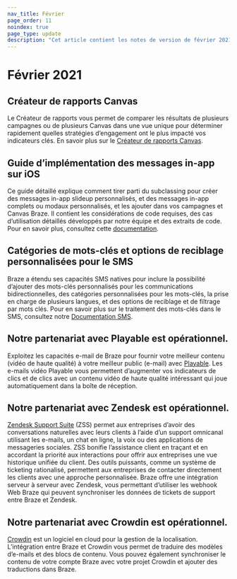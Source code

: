 ```yaml
---
nav_title: Février
page_order: 11
noindex: true
page_type: update
description: "Cet article contient les notes de version de février 2021."
---
```

# Février 2021

## Créateur de rapports Canvas

Le Créateur de rapports vous permet de comparer les résultats de plusieurs campagnes ou de plusieurs Canvas dans une vue unique pour déterminer rapidement quelles stratégies d’engagement ont le plus impacté vos indicateurs clés. En savoir plus sur le [Créateur de rapports Canvas]({{site.baseurl}}/user_guide/data_and_analytics/your_reports/report_builder/).

## Guide d’implémentation des messages in-app sur iOS

Ce guide détaillé explique comment tirer parti du subclassing pour créer des messages in-app slideup personnalisés, et des messages in-app complets ou modaux personnalisés, et les ajouter dans vos campagnes et Canvas Braze. Il contient les considérations de code requises, des cas d’utilisation détaillés développés par notre équipe et des extraits de code. Pour en savoir plus, consultez cette [documentation]({{site.baseurl}}/developer_guide/platform_integration_guides/ios/in-app_messaging/implementation_guide/). 

## Catégories de mots-clés et options de reciblage personnalisées pour le SMS

Braze a étendu ses capacités SMS natives pour inclure la possibilité d’ajouter des mots-clés personnalisés pour les communications bidirectionnelles, des catégories personnalisées pour les mots-clés, la prise en charge de plusieurs langues, et des options de reciblage et de filtrage par mots clés. Pour en savoir plus sur le traitement des mots-clés dans le SMS, consultez notre [Documentation SMS]({{site.baseurl}}/user_guide/message_building_by_channel/sms/keywords/keyword_handling/). 

## Notre partenariat avec Playable est opérationnel.

Exploitez les capacités e-mail de Braze pour fournir votre meilleur contenu (vidéo de haute qualité) à votre meilleur public (e-mail) avec [Playable]({{site.baseurl}}/partners/playable/). Les e-mails vidéo Playable vous permettent d’augmenter vos indicateurs de clics et de clics avec un contenu vidéo de haute qualité intéressant qui joue automatiquement dans la boîte de réception. 

## Notre partenariat avec Zendesk est opérationnel.

[Zendesk Support Suite]({{site.baseurl}}/partners/zendesk/) (ZSS) permet aux entreprises d’avoir des conversations naturelles avec leurs clients à l’aide d’un support omnicanal utilisant les e-mails, un chat en ligne, la voix ou des applications de messageries sociales. ZSS bonifie l’assistance client en traçant et en accordant la priorité aux interactions pour offrir aux entreprises une vue historique unifiée du client. Des outils puissants, comme un système de ticketing rationalisé, permettent aux entreprises de contacter directement les clients avec une approche personnalisée. Braze offre une intégration serveur à serveur avec Zendesk, vous permettant d’utiliser les webhook Web Braze qui peuvent synchroniser les données de tickets de support entre Braze et Zendesk. 

## Notre partenariat avec Crowdin est opérationnel.

[Crowdin]({{site.baseurl}}/partners/crowdin/) est un logiciel en cloud pour la gestion de la localisation. L’intégration entre Braze et Crowdin vous permet de traduire des modèles d’e-mails et des blocs de contenu. Vous pouvez également synchroniser le contenu de votre compte Braze avec votre projet Crowdin et ajouter des traductions dans Braze.

